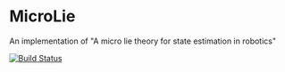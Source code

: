 # MicroLie

An implementation of "A micro lie theory for state estimation in robotics"

[![Build Status](https://github.com/meboler/MicroLie.jl/actions/workflows/CI.yml/badge.svg?branch=main)](https://github.com/meboler/MicroLie.jl/actions/workflows/CI.yml?query=branch%3Amain)
